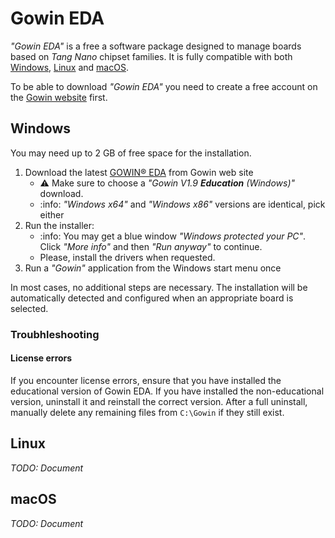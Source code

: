 # Gowin EDA

_"Gowin EDA"_ is a free a software package 
designed to manage boards based on _Tang Nano_ chipset families.
It is fully compatible with both [Windows](#Windows), [Linux](#Linux)
and [macOS](#macOS).

To be able to download _"Gowin EDA"_ you need to create a free account on the 
[Gowin website](https://www.gowinsemi.com/en/member/) first.

## Windows

You may need up to 2 GB of free space for the installation.

1. Download the latest [GOWIN® EDA](https://www.gowinsemi.com/en/support/download_eda) from Gowin web site
   * :warning: Make sure to choose a _"Gowin V1.9 **Education** (Windows)"_ download. 
   * :info: _"Windows x64"_ and _"Windows x86"_ versions are identical, pick either
2. Run the installer:
   * :info: You may get a blue window _"Windows protected your PC"_. 
     Click _"More info"_ and then _"Run anyway"_ to continue.
   * Please, install the drivers when requested.
3. Run a _"Gowin"_ application from the Windows start menu once

In most cases, no additional steps are necessary. The installation will be automatically detected and configured when an appropriate board is selected.

### Troubhleshooting

#### License errors

If you encounter license errors, ensure that you have installed the educational version of Gowin EDA. If you have installed the non-educational version, uninstall it and reinstall the correct version. After a full uninstall, manually delete any remaining files from `C:\Gowin` if they still exist.


## Linux

_TODO: Document_


## macOS

_TODO: Document_
